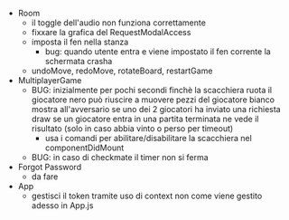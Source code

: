 - Room
    - il toggle dell'audio non funziona correttamente
    - fixxare la grafica del RequestModalAccess
    - imposta il fen nella stanza
        - bug: quando utente entra e viene impostato il fen corrente la schermata crasha
    - undoMove, redoMove, rotateBoard, restartGame
- MultiplayerGame
    - BUG: inizialmente per pochi secondi finchè la scacchiera ruota il giocatore nero può riuscire a muovere pezzi del giocatore bianco mostra all'avversario se uno dei 2 giocatori ha inviato una richiesta draw se un giocatore entra in una partita terminata ne vede il risultato (solo in caso abbia vinto o perso per timeout)
        - usa i comandi per abilitare/disabilitare la scacchiera nel componentDidMount
    - BUG: in caso di checkmate il timer non si ferma
- Forgot Password
    - da fare
- App
    - gestisci il token tramite uso di context non come viene gestito adesso in App.js